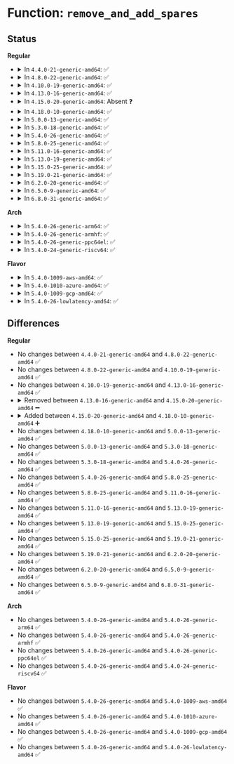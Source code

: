 # Function: <code>remove_and_add_spares</code>

## Status
<b>Regular</b>
<ul>
<li>
<details>
<summary>In <code>4.4.0-21-generic-amd64</code>: ✅</summary>

```c
int remove_and_add_spares(struct mddev * mddev, struct md_rdev * this)
```

```json
{
  "name": "remove_and_add_spares",
  "collision_type": "Unique Static",
  "inline_type": "No",
  "funcs": [
    {
      "addr": 18446744071585747552,
      "name": "remove_and_add_spares",
      "external": false,
      "loc": "drivers/md/md.c:8138",
      "file": "drivers/md/md.c",
      "inline": "seen, unknown",
      "caller_inline": [],
      "caller_func": [
        "drivers/md/md.c:slot_store",
        "drivers/md/md.c:md_ioctl"
      ]
    }
  ],
  "symbols": [
    {
      "addr": 18446744071585747552,
      "name": "remove_and_add_spares",
      "section": ".text",
      "bind": "STB_LOCAL",
      "size": 829
    }
  ]
}
```
</details>
</li>
<li>
<details>
<summary>In <code>4.8.0-22-generic-amd64</code>: ✅</summary>

```c
int remove_and_add_spares(struct mddev * mddev, struct md_rdev * this)
```

```json
{
  "name": "remove_and_add_spares",
  "collision_type": "Unique Static",
  "inline_type": "No",
  "funcs": [
    {
      "addr": 18446744071586144528,
      "name": "remove_and_add_spares",
      "external": false,
      "loc": "drivers/md/md.c:8187",
      "file": "drivers/md/md.c",
      "inline": "seen, unknown",
      "caller_inline": [],
      "caller_func": [
        "drivers/md/md.c:md_ioctl",
        "drivers/md/md.c:slot_store",
        "drivers/md/md.c:state_store"
      ]
    }
  ],
  "symbols": [
    {
      "addr": 18446744071586144528,
      "name": "remove_and_add_spares",
      "section": ".text",
      "bind": "STB_LOCAL",
      "size": 999
    }
  ]
}
```
</details>
</li>
<li>
<details>
<summary>In <code>4.10.0-19-generic-amd64</code>: ✅</summary>

```c
int remove_and_add_spares(struct mddev * mddev, struct md_rdev * this)
```

```json
{
  "name": "remove_and_add_spares",
  "collision_type": "Unique Static",
  "inline_type": "No",
  "funcs": [
    {
      "addr": 18446744071586347344,
      "name": "remove_and_add_spares",
      "external": false,
      "loc": "drivers/md/md.c:8238",
      "file": "drivers/md/md.c",
      "inline": "seen, unknown",
      "caller_inline": [],
      "caller_func": [
        "drivers/md/md.c:md_ioctl",
        "drivers/md/md.c:slot_store",
        "drivers/md/md.c:state_store"
      ]
    }
  ],
  "symbols": [
    {
      "addr": 18446744071586347344,
      "name": "remove_and_add_spares",
      "section": ".text",
      "bind": "STB_LOCAL",
      "size": 1008
    }
  ]
}
```
</details>
</li>
<li>
<details>
<summary>In <code>4.13.0-16-generic-amd64</code>: ✅</summary>

```c
int remove_and_add_spares(struct mddev * mddev, struct md_rdev * this)
```

```json
{
  "name": "remove_and_add_spares",
  "collision_type": "Unique Static",
  "inline_type": "No",
  "funcs": [
    {
      "addr": 18446744071586447824,
      "name": "remove_and_add_spares",
      "external": false,
      "loc": "drivers/md/md.c:8489",
      "file": "drivers/md/md.c",
      "inline": "seen, unknown",
      "caller_inline": [],
      "caller_func": [
        "drivers/md/md.c:md_ioctl",
        "drivers/md/md.c:slot_store",
        "drivers/md/md.c:state_store"
      ]
    }
  ],
  "symbols": [
    {
      "addr": 18446744071586447824,
      "name": "remove_and_add_spares",
      "section": ".text",
      "bind": "STB_LOCAL",
      "size": 944
    }
  ]
}
```
</details>
</li>
<li>
<details>
<summary>In <code>4.15.0-20-generic-amd64</code>: Absent ❓</summary>

```json
{
  "name": "remove_and_add_spares",
  "collision_type": "Unique Static",
  "inline_type": "Selective",
  "funcs": [
    {
      "addr": 18446744071586941104,
      "name": "remove_and_add_spares",
      "external": false,
      "loc": "drivers/md/md.c:8549",
      "file": "drivers/md/md.c",
      "inline": "not declared, inlined",
      "caller_inline": [
        "drivers/md/md.c:md_ioctl",
        "drivers/md/md.c:slot_store",
        "drivers/md/md.c:state_store"
      ],
      "caller_func": [
        "drivers/md/md.c:md_ioctl",
        "drivers/md/md.c:slot_store",
        "drivers/md/md.c:state_store"
      ]
    }
  ],
  "symbols": [
    {
      "addr": 18446744071586913744,
      "name": "remove_and_add_spares.part.55",
      "section": ".text",
      "bind": "STB_LOCAL",
      "size": 956
    }
  ]
}
```
</details>
</li>
<li>
<details>
<summary>In <code>4.18.0-10-generic-amd64</code>: ✅</summary>

```c
int remove_and_add_spares(struct mddev * mddev, struct md_rdev * this)
```

```json
{
  "name": "remove_and_add_spares",
  "collision_type": "Unique Static",
  "inline_type": "No",
  "funcs": [
    {
      "addr": 18446744071587192352,
      "name": "remove_and_add_spares",
      "external": false,
      "loc": "drivers/md/md.c:8635",
      "file": "drivers/md/md.c",
      "inline": "seen, unknown",
      "caller_inline": [],
      "caller_func": [
        "drivers/md/md.c:md_ioctl",
        "drivers/md/md.c:slot_store",
        "drivers/md/md.c:state_store"
      ]
    }
  ],
  "symbols": [
    {
      "addr": 18446744071587192352,
      "name": "remove_and_add_spares",
      "section": ".text",
      "bind": "STB_LOCAL",
      "size": 991
    }
  ]
}
```
</details>
</li>
<li>
<details>
<summary>In <code>5.0.0-13-generic-amd64</code>: ✅</summary>

```c
int remove_and_add_spares(struct mddev * mddev, struct md_rdev * this)
```

```json
{
  "name": "remove_and_add_spares",
  "collision_type": "Unique Static",
  "inline_type": "No",
  "funcs": [
    {
      "addr": 18446744071587372448,
      "name": "remove_and_add_spares",
      "external": false,
      "loc": "drivers/md/md.c:8648",
      "file": "drivers/md/md.c",
      "inline": "seen, unknown",
      "caller_inline": [],
      "caller_func": [
        "drivers/md/md.c:md_check_recovery",
        "drivers/md/md.c:md_check_recovery",
        "drivers/md/md.c:md_ioctl",
        "drivers/md/md.c:slot_store",
        "drivers/md/md.c:state_store"
      ]
    }
  ],
  "symbols": [
    {
      "addr": 18446744071587372448,
      "name": "remove_and_add_spares",
      "section": ".text",
      "bind": "STB_LOCAL",
      "size": 979
    }
  ]
}
```
</details>
</li>
<li>
<details>
<summary>In <code>5.3.0-18-generic-amd64</code>: ✅</summary>

```c
int remove_and_add_spares(struct mddev * mddev, struct md_rdev * this)
```

```json
{
  "name": "remove_and_add_spares",
  "collision_type": "Unique Static",
  "inline_type": "No",
  "funcs": [
    {
      "addr": 18446744071587642880,
      "name": "remove_and_add_spares",
      "external": false,
      "loc": "drivers/md/md.c:8717",
      "file": "drivers/md/md.c",
      "inline": "seen, unknown",
      "caller_inline": [],
      "caller_func": [
        "drivers/md/md.c:md_check_recovery",
        "drivers/md/md.c:md_check_recovery",
        "drivers/md/md.c:md_ioctl",
        "drivers/md/md.c:slot_store",
        "drivers/md/md.c:state_store"
      ]
    }
  ],
  "symbols": [
    {
      "addr": 18446744071587642880,
      "name": "remove_and_add_spares",
      "section": ".text",
      "bind": "STB_LOCAL",
      "size": 986
    }
  ]
}
```
</details>
</li>
<li>
<details>
<summary>In <code>5.4.0-26-generic-amd64</code>: ✅</summary>

```c
int remove_and_add_spares(struct mddev * mddev, struct md_rdev * this)
```

```json
{
  "name": "remove_and_add_spares",
  "collision_type": "Unique Static",
  "inline_type": "No",
  "funcs": [
    {
      "addr": 18446744071587846976,
      "name": "remove_and_add_spares",
      "external": false,
      "loc": "drivers/md/md.c:8821",
      "file": "drivers/md/md.c",
      "inline": "seen, unknown",
      "caller_inline": [],
      "caller_func": [
        "drivers/md/md.c:md_check_recovery",
        "drivers/md/md.c:md_check_recovery",
        "drivers/md/md.c:md_ioctl",
        "drivers/md/md.c:slot_store",
        "drivers/md/md.c:state_store"
      ]
    }
  ],
  "symbols": [
    {
      "addr": 18446744071587846976,
      "name": "remove_and_add_spares",
      "section": ".text",
      "bind": "STB_LOCAL",
      "size": 986
    }
  ]
}
```
</details>
</li>
<li>
<details>
<summary>In <code>5.8.0-25-generic-amd64</code>: ✅</summary>

```c
int remove_and_add_spares(struct mddev * mddev, struct md_rdev * this)
```

```json
{
  "name": "remove_and_add_spares",
  "collision_type": "Unique Static",
  "inline_type": "No",
  "funcs": [
    {
      "addr": 18446744071588704640,
      "name": "remove_and_add_spares",
      "external": false,
      "loc": "drivers/md/md.c:9018",
      "file": "drivers/md/md.c",
      "inline": "seen, unknown",
      "caller_inline": [],
      "caller_func": [
        "drivers/md/md.c:md_check_recovery",
        "drivers/md/md.c:md_check_recovery",
        "drivers/md/md.c:hot_remove_disk",
        "drivers/md/md.c:slot_store",
        "drivers/md/md.c:state_store"
      ]
    }
  ],
  "symbols": [
    {
      "addr": 18446744071588704640,
      "name": "remove_and_add_spares",
      "section": ".text",
      "bind": "STB_LOCAL",
      "size": 1001
    }
  ]
}
```
</details>
</li>
<li>
<details>
<summary>In <code>5.11.0-16-generic-amd64</code>: ✅</summary>

```c
int remove_and_add_spares(struct mddev * mddev, struct md_rdev * this)
```

```json
{
  "name": "remove_and_add_spares",
  "collision_type": "Unique Static",
  "inline_type": "No",
  "funcs": [
    {
      "addr": 18446744071588732176,
      "name": "remove_and_add_spares",
      "external": false,
      "loc": "drivers/md/md.c:9049",
      "file": "drivers/md/md.c",
      "inline": "seen, unknown",
      "caller_inline": [],
      "caller_func": [
        "drivers/md/md.c:md_check_recovery",
        "drivers/md/md.c:md_check_recovery",
        "drivers/md/md.c:hot_remove_disk",
        "drivers/md/md.c:slot_store",
        "drivers/md/md.c:state_store"
      ]
    }
  ],
  "symbols": [
    {
      "addr": 18446744071588732176,
      "name": "remove_and_add_spares",
      "section": ".text",
      "bind": "STB_LOCAL",
      "size": 1000
    }
  ]
}
```
</details>
</li>
<li>
<details>
<summary>In <code>5.13.0-19-generic-amd64</code>: ✅</summary>

```c
int remove_and_add_spares(struct mddev * mddev, struct md_rdev * this)
```

```json
{
  "name": "remove_and_add_spares",
  "collision_type": "Unique Static",
  "inline_type": "No",
  "funcs": [
    {
      "addr": 18446744071588618976,
      "name": "remove_and_add_spares",
      "external": false,
      "loc": "drivers/md/md.c:9027",
      "file": "drivers/md/md.c",
      "inline": "seen, unknown",
      "caller_inline": [],
      "caller_func": [
        "drivers/md/md.c:md_check_recovery",
        "drivers/md/md.c:md_check_recovery",
        "drivers/md/md.c:hot_remove_disk",
        "drivers/md/md.c:slot_store",
        "drivers/md/md.c:state_store"
      ]
    }
  ],
  "symbols": [
    {
      "addr": 18446744071588618976,
      "name": "remove_and_add_spares",
      "section": ".text",
      "bind": "STB_LOCAL",
      "size": 1000
    }
  ]
}
```
</details>
</li>
<li>
<details>
<summary>In <code>5.15.0-25-generic-amd64</code>: ✅</summary>

```c
int remove_and_add_spares(struct mddev * mddev, struct md_rdev * this)
```

```json
{
  "name": "remove_and_add_spares",
  "collision_type": "Unique Static",
  "inline_type": "No",
  "funcs": [
    {
      "addr": 18446744071589296208,
      "name": "remove_and_add_spares",
      "external": false,
      "loc": "drivers/md/md.c:9092",
      "file": "drivers/md/md.c",
      "inline": "seen, unknown",
      "caller_inline": [],
      "caller_func": [
        "drivers/md/md.c:md_check_recovery",
        "drivers/md/md.c:md_check_recovery",
        "drivers/md/md.c:hot_remove_disk",
        "drivers/md/md.c:slot_store",
        "drivers/md/md.c:state_store"
      ]
    }
  ],
  "symbols": [
    {
      "addr": 18446744071589296208,
      "name": "remove_and_add_spares",
      "section": ".text",
      "bind": "STB_LOCAL",
      "size": 1000
    }
  ]
}
```
</details>
</li>
<li>
<details>
<summary>In <code>5.19.0-21-generic-amd64</code>: ✅</summary>

```c
int remove_and_add_spares(struct mddev * mddev, struct md_rdev * this)
```

```json
{
  "name": "remove_and_add_spares",
  "collision_type": "Unique Static",
  "inline_type": "No",
  "funcs": [
    {
      "addr": 18446744071590772960,
      "name": "remove_and_add_spares",
      "external": false,
      "loc": "drivers/md/md.c:9095",
      "file": "drivers/md/md.c",
      "inline": "seen, unknown",
      "caller_inline": [],
      "caller_func": [
        "drivers/md/md.c:md_check_recovery",
        "drivers/md/md.c:md_check_recovery",
        "drivers/md/md.c:hot_remove_disk",
        "drivers/md/md.c:slot_store",
        "drivers/md/md.c:state_store"
      ]
    }
  ],
  "symbols": [
    {
      "addr": 18446744071590772960,
      "name": "remove_and_add_spares",
      "section": ".text",
      "bind": "STB_LOCAL",
      "size": 1073
    }
  ]
}
```
</details>
</li>
<li>
<details>
<summary>In <code>6.2.0-20-generic-amd64</code>: ✅</summary>

```c
int remove_and_add_spares(struct mddev * mddev, struct md_rdev * this)
```

```json
{
  "name": "remove_and_add_spares",
  "collision_type": "Unique Static",
  "inline_type": "No",
  "funcs": [
    {
      "addr": 18446744071592447792,
      "name": "remove_and_add_spares",
      "external": false,
      "loc": "drivers/md/md.c:9106",
      "file": "drivers/md/md.c",
      "inline": "seen, unknown",
      "caller_inline": [],
      "caller_func": [
        "drivers/md/md.c:md_check_recovery",
        "drivers/md/md.c:md_check_recovery",
        "drivers/md/md.c:hot_remove_disk",
        "drivers/md/md.c:slot_store",
        "drivers/md/md.c:state_store"
      ]
    }
  ],
  "symbols": [
    {
      "addr": 18446744071592447792,
      "name": "remove_and_add_spares",
      "section": ".text",
      "bind": "STB_LOCAL",
      "size": 1090
    }
  ]
}
```
</details>
</li>
<li>
<details>
<summary>In <code>6.5.0-9-generic-amd64</code>: ✅</summary>

```c
int remove_and_add_spares(struct mddev * mddev, struct md_rdev * this)
```

```json
{
  "name": "remove_and_add_spares",
  "collision_type": "Unique Static",
  "inline_type": "No",
  "funcs": [
    {
      "addr": 18446744071592873024,
      "name": "remove_and_add_spares",
      "external": false,
      "loc": "drivers/md/md.c:9122",
      "file": "drivers/md/md.c",
      "inline": "seen, unknown",
      "caller_inline": [],
      "caller_func": [
        "drivers/md/md.c:md_check_recovery",
        "drivers/md/md.c:md_check_recovery",
        "drivers/md/md.c:hot_remove_disk",
        "drivers/md/md.c:slot_store",
        "drivers/md/md.c:state_store"
      ]
    }
  ],
  "symbols": [
    {
      "addr": 18446744071592873024,
      "name": "remove_and_add_spares",
      "section": ".text",
      "bind": "STB_LOCAL",
      "size": 1090
    }
  ]
}
```
</details>
</li>
<li>
<details>
<summary>In <code>6.8.0-31-generic-amd64</code>: ✅</summary>

```c
int remove_and_add_spares(struct mddev * mddev, struct md_rdev * this)
```

```json
{
  "name": "remove_and_add_spares",
  "collision_type": "Unique Static",
  "inline_type": "No",
  "funcs": [
    {
      "addr": 18446744071593621840,
      "name": "remove_and_add_spares",
      "external": false,
      "loc": "drivers/md/md.c:9279",
      "file": "drivers/md/md.c",
      "inline": "seen, unknown",
      "caller_inline": [],
      "caller_func": [
        "drivers/md/md.c:md_start_sync",
        "drivers/md/md.c:md_choose_sync_action",
        "drivers/md/md.c:hot_remove_disk",
        "drivers/md/md.c:slot_store",
        "drivers/md/md.c:state_store"
      ]
    }
  ],
  "symbols": [
    {
      "addr": 18446744071593621840,
      "name": "remove_and_add_spares",
      "section": ".text",
      "bind": "STB_LOCAL",
      "size": 811
    }
  ]
}
```
</details>
</li>
</ul>
<b>Arch</b>
<ul>
<li>
<details>
<summary>In <code>5.4.0-26-generic-arm64</code>: ✅</summary>

```c
int remove_and_add_spares(struct mddev * mddev, struct md_rdev * this)
```

```json
{
  "name": "remove_and_add_spares",
  "collision_type": "Unique Static",
  "inline_type": "No",
  "funcs": [
    {
      "addr": 18446603336501063784,
      "name": "remove_and_add_spares",
      "external": false,
      "loc": "drivers/md/md.c:8821",
      "file": "drivers/md/md.c",
      "inline": "seen, unknown",
      "caller_inline": [],
      "caller_func": [
        "drivers/md/md.c:md_ioctl",
        "drivers/md/md.c:slot_store",
        "drivers/md/md.c:state_store"
      ]
    }
  ],
  "symbols": [
    {
      "addr": 18446603336501063784,
      "name": "remove_and_add_spares",
      "section": ".text",
      "bind": "STB_LOCAL",
      "size": 912
    }
  ]
}
```
</details>
</li>
<li>
<details>
<summary>In <code>5.4.0-26-generic-armhf</code>: ✅</summary>

```c
int remove_and_add_spares(struct mddev * mddev, struct md_rdev * this)
```

```json
{
  "name": "remove_and_add_spares",
  "collision_type": "Unique Static",
  "inline_type": "No",
  "funcs": [
    {
      "addr": 3233599432,
      "name": "remove_and_add_spares",
      "external": false,
      "loc": "drivers/md/md.c:8821",
      "file": "drivers/md/md.c",
      "inline": "seen, unknown",
      "caller_inline": [],
      "caller_func": [
        "drivers/md/md.c:md_check_recovery",
        "drivers/md/md.c:md_check_recovery",
        "drivers/md/md.c:md_ioctl",
        "drivers/md/md.c:slot_store",
        "drivers/md/md.c:state_store"
      ]
    }
  ],
  "symbols": [
    {
      "addr": 3233599432,
      "name": "remove_and_add_spares",
      "section": ".text",
      "bind": "STB_LOCAL",
      "size": 1016
    }
  ]
}
```
</details>
</li>
<li>
<details>
<summary>In <code>5.4.0-26-generic-ppc64el</code>: ✅</summary>

```c
int remove_and_add_spares(struct mddev * mddev, struct md_rdev * this)
```

```json
{
  "name": "remove_and_add_spares",
  "collision_type": "Unique Static",
  "inline_type": "No",
  "funcs": [
    {
      "addr": 13835058055294580048,
      "name": "remove_and_add_spares",
      "external": false,
      "loc": "drivers/md/md.c:8821",
      "file": "drivers/md/md.c",
      "inline": "seen, unknown",
      "caller_inline": [],
      "caller_func": [
        "drivers/md/md.c:md_check_recovery",
        "drivers/md/md.c:md_check_recovery",
        "drivers/md/md.c:md_ioctl",
        "drivers/md/md.c:slot_store",
        "drivers/md/md.c:state_store"
      ]
    }
  ],
  "symbols": [
    {
      "addr": 13835058055294580048,
      "name": "remove_and_add_spares",
      "section": ".text",
      "bind": "STB_LOCAL",
      "size": 1312
    }
  ]
}
```
</details>
</li>
<li>
<details>
<summary>In <code>5.4.0-24-generic-riscv64</code>: ✅</summary>

```c
int remove_and_add_spares(struct mddev * mddev, struct md_rdev * this)
```

```json
{
  "name": "remove_and_add_spares",
  "collision_type": "Unique Static",
  "inline_type": "No",
  "funcs": [
    {
      "addr": 18446743936277800002,
      "name": "remove_and_add_spares",
      "external": false,
      "loc": "drivers/md/md.c:8821",
      "file": "drivers/md/md.c",
      "inline": "seen, unknown",
      "caller_inline": [],
      "caller_func": [
        "drivers/md/md.c:md_ioctl",
        "drivers/md/md.c:slot_store",
        "drivers/md/md.c:state_store"
      ]
    }
  ],
  "symbols": [
    {
      "addr": 18446743936277800002,
      "name": "remove_and_add_spares",
      "section": ".text",
      "bind": "STB_LOCAL",
      "size": 716
    }
  ]
}
```
</details>
</li>
</ul>
<b>Flavor</b>
<ul>
<li>
<details>
<summary>In <code>5.4.0-1009-aws-amd64</code>: ✅</summary>

```c
int remove_and_add_spares(struct mddev * mddev, struct md_rdev * this)
```

```json
{
  "name": "remove_and_add_spares",
  "collision_type": "Unique Static",
  "inline_type": "No",
  "funcs": [
    {
      "addr": 18446744071587477952,
      "name": "remove_and_add_spares",
      "external": false,
      "loc": "drivers/md/md.c:8821",
      "file": "drivers/md/md.c",
      "inline": "seen, unknown",
      "caller_inline": [],
      "caller_func": [
        "drivers/md/md.c:md_check_recovery",
        "drivers/md/md.c:md_check_recovery",
        "drivers/md/md.c:md_ioctl",
        "drivers/md/md.c:slot_store",
        "drivers/md/md.c:state_store"
      ]
    }
  ],
  "symbols": [
    {
      "addr": 18446744071587477952,
      "name": "remove_and_add_spares",
      "section": ".text",
      "bind": "STB_LOCAL",
      "size": 986
    }
  ]
}
```
</details>
</li>
<li>
<details>
<summary>In <code>5.4.0-1010-azure-amd64</code>: ✅</summary>

```c
int remove_and_add_spares(struct mddev * mddev, struct md_rdev * this)
```

```json
{
  "name": "remove_and_add_spares",
  "collision_type": "Unique Static",
  "inline_type": "No",
  "funcs": [
    {
      "addr": 18446744071587246112,
      "name": "remove_and_add_spares",
      "external": false,
      "loc": "drivers/md/md.c:8821",
      "file": "drivers/md/md.c",
      "inline": "seen, unknown",
      "caller_inline": [],
      "caller_func": [
        "drivers/md/md.c:md_check_recovery",
        "drivers/md/md.c:md_check_recovery",
        "drivers/md/md.c:md_ioctl",
        "drivers/md/md.c:slot_store",
        "drivers/md/md.c:state_store"
      ]
    }
  ],
  "symbols": [
    {
      "addr": 18446744071587246112,
      "name": "remove_and_add_spares",
      "section": ".text",
      "bind": "STB_LOCAL",
      "size": 986
    }
  ]
}
```
</details>
</li>
<li>
<details>
<summary>In <code>5.4.0-1009-gcp-amd64</code>: ✅</summary>

```c
int remove_and_add_spares(struct mddev * mddev, struct md_rdev * this)
```

```json
{
  "name": "remove_and_add_spares",
  "collision_type": "Unique Static",
  "inline_type": "No",
  "funcs": [
    {
      "addr": 18446744071587803120,
      "name": "remove_and_add_spares",
      "external": false,
      "loc": "drivers/md/md.c:8821",
      "file": "drivers/md/md.c",
      "inline": "seen, unknown",
      "caller_inline": [],
      "caller_func": [
        "drivers/md/md.c:md_check_recovery",
        "drivers/md/md.c:md_check_recovery",
        "drivers/md/md.c:md_ioctl",
        "drivers/md/md.c:slot_store",
        "drivers/md/md.c:state_store"
      ]
    }
  ],
  "symbols": [
    {
      "addr": 18446744071587803120,
      "name": "remove_and_add_spares",
      "section": ".text",
      "bind": "STB_LOCAL",
      "size": 986
    }
  ]
}
```
</details>
</li>
<li>
<details>
<summary>In <code>5.4.0-26-lowlatency-amd64</code>: ✅</summary>

```c
int remove_and_add_spares(struct mddev * mddev, struct md_rdev * this)
```

```json
{
  "name": "remove_and_add_spares",
  "collision_type": "Unique Static",
  "inline_type": "No",
  "funcs": [
    {
      "addr": 18446744071587930720,
      "name": "remove_and_add_spares",
      "external": false,
      "loc": "drivers/md/md.c:8821",
      "file": "drivers/md/md.c",
      "inline": "seen, unknown",
      "caller_inline": [],
      "caller_func": [
        "drivers/md/md.c:md_check_recovery",
        "drivers/md/md.c:md_check_recovery",
        "drivers/md/md.c:md_ioctl",
        "drivers/md/md.c:slot_store",
        "drivers/md/md.c:state_store"
      ]
    }
  ],
  "symbols": [
    {
      "addr": 18446744071587930720,
      "name": "remove_and_add_spares",
      "section": ".text",
      "bind": "STB_LOCAL",
      "size": 986
    }
  ]
}
```
</details>
</li>
</ul>

## Differences
<b>Regular</b>
<ul>
<li>
No changes between <code>4.4.0-21-generic-amd64</code> and <code>4.8.0-22-generic-amd64</code> ✅
</li>
<li>
No changes between <code>4.8.0-22-generic-amd64</code> and <code>4.10.0-19-generic-amd64</code> ✅
</li>
<li>
No changes between <code>4.10.0-19-generic-amd64</code> and <code>4.13.0-16-generic-amd64</code> ✅
</li>
<li>
<details>
<summary>Removed between <code>4.13.0-16-generic-amd64</code> and <code>4.15.0-20-generic-amd64</code> ➖</summary>

```c
int remove_and_add_spares(struct mddev * mddev, struct md_rdev * this)
```
</details>
</li>
<li>
<details>
<summary>Added between <code>4.15.0-20-generic-amd64</code> and <code>4.18.0-10-generic-amd64</code> ➕</summary>

```c
int remove_and_add_spares(struct mddev * mddev, struct md_rdev * this)
```
</details>
</li>
<li>
No changes between <code>4.18.0-10-generic-amd64</code> and <code>5.0.0-13-generic-amd64</code> ✅
</li>
<li>
No changes between <code>5.0.0-13-generic-amd64</code> and <code>5.3.0-18-generic-amd64</code> ✅
</li>
<li>
No changes between <code>5.3.0-18-generic-amd64</code> and <code>5.4.0-26-generic-amd64</code> ✅
</li>
<li>
No changes between <code>5.4.0-26-generic-amd64</code> and <code>5.8.0-25-generic-amd64</code> ✅
</li>
<li>
No changes between <code>5.8.0-25-generic-amd64</code> and <code>5.11.0-16-generic-amd64</code> ✅
</li>
<li>
No changes between <code>5.11.0-16-generic-amd64</code> and <code>5.13.0-19-generic-amd64</code> ✅
</li>
<li>
No changes between <code>5.13.0-19-generic-amd64</code> and <code>5.15.0-25-generic-amd64</code> ✅
</li>
<li>
No changes between <code>5.15.0-25-generic-amd64</code> and <code>5.19.0-21-generic-amd64</code> ✅
</li>
<li>
No changes between <code>5.19.0-21-generic-amd64</code> and <code>6.2.0-20-generic-amd64</code> ✅
</li>
<li>
No changes between <code>6.2.0-20-generic-amd64</code> and <code>6.5.0-9-generic-amd64</code> ✅
</li>
<li>
No changes between <code>6.5.0-9-generic-amd64</code> and <code>6.8.0-31-generic-amd64</code> ✅
</li>
</ul>
<b>Arch</b>
<ul>
<li>
No changes between <code>5.4.0-26-generic-amd64</code> and <code>5.4.0-26-generic-arm64</code> ✅
</li>
<li>
No changes between <code>5.4.0-26-generic-amd64</code> and <code>5.4.0-26-generic-armhf</code> ✅
</li>
<li>
No changes between <code>5.4.0-26-generic-amd64</code> and <code>5.4.0-26-generic-ppc64el</code> ✅
</li>
<li>
No changes between <code>5.4.0-26-generic-amd64</code> and <code>5.4.0-24-generic-riscv64</code> ✅
</li>
</ul>
<b>Flavor</b>
<ul>
<li>
No changes between <code>5.4.0-26-generic-amd64</code> and <code>5.4.0-1009-aws-amd64</code> ✅
</li>
<li>
No changes between <code>5.4.0-26-generic-amd64</code> and <code>5.4.0-1010-azure-amd64</code> ✅
</li>
<li>
No changes between <code>5.4.0-26-generic-amd64</code> and <code>5.4.0-1009-gcp-amd64</code> ✅
</li>
<li>
No changes between <code>5.4.0-26-generic-amd64</code> and <code>5.4.0-26-lowlatency-amd64</code> ✅
</li>
</ul>
